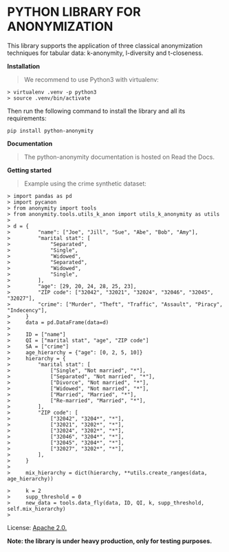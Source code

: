 # PYTHON LIBRARY FOR ANONYMIZATION

This library supports the application of three classical anonymization techniques for tabular data: k-anonymity, l-diversity and t-closeness. 


**Installation**

> We recommend to use Python3 with  virtualenv:
> 
```
> virtualenv .venv -p python3
> source .venv/bin/activate
```


Then run the following command to install the library and all its
requirements:

`pip install python-anonymity`


**Documentation**

> The python-anonymity documentation is hosted on Read the Docs.


**Getting started**
> Example using the crime synthetic dataset:
> 
```
> import pandas as pd
> import pycanon
> from anonymity import tools
> from anonymity.tools.utils_k_anon import utils_k_anonymity as utils
> 
> d = {
>         "name": ["Joe", "Jill", "Sue", "Abe", "Bob", "Amy"],
>         "marital stat": [
>             "Separated",
>             "Single",
>             "Widowed",
>             "Separated",
>             "Widowed",
>             "Single",
>         ],
>         "age": [29, 20, 24, 28, 25, 23],
>         "ZIP code": ["32042", "32021", "32024", "32046", "32045", "32027"],
>         "crime": ["Murder", "Theft", "Traffic", "Assault", "Piracy", "Indecency"],
>     }
>     data = pd.DataFrame(data=d)
> 
>     ID = ["name"]
>     QI = ["marital stat", "age", "ZIP code"]
>     SA = ["crime"]
>     age_hierarchy = {"age": [0, 2, 5, 10]}
>     hierarchy = {
>         "marital stat": [
>             ["Single", "Not married", "*"],
>             ["Separated", "Not married", "*"],
>             ["Divorce", "Not married", "*"],
>             ["Widowed", "Not married", "*"],
>             ["Married", "Married", "*"],
>             ["Re-married", "Married", "*"],
>         ],
>         "ZIP code": [
>             ["32042", "3204*", "*"],
>             ["32021", "3202*", "*"],
>             ["32024", "3202*", "*"],
>             ["32046", "3204*", "*"],
>             ["32045", "3204*", "*"],
>             ["32027", "3202*", "*"],
>         ],
>     }
> 
>     mix_hierarchy = dict(hierarchy, **utils.create_ranges(data, age_hierarchy))

>     k = 2
>     supp_threshold = 0
>     new_data = tools.data_fly(data, ID, QI, k, supp_threshold, self.mix_hierarchy)
> 
```


License: [Apache 2.0.](https://gitlab.ifca.es/privacy-security/python_library_anonymization/-/blob/main/LICENSE?ref_type=heads)

**Note: the library is under heavy production, only for testing purposes.**


